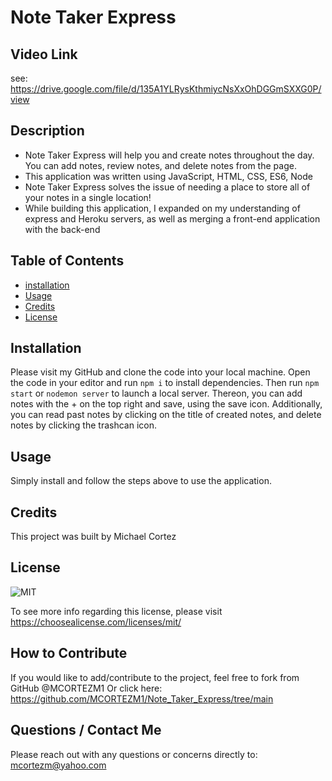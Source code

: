 
  # Note Taker Express

  ## Video Link 
  see: https://drive.google.com/file/d/135A1YLRysKthmiycNsXxOhDGGmSXXG0P/view

  ## **Description**
   
  - Note Taker Express will help you and create notes throughout the day. You can add notes, review notes, and delete notes from the page.
  - This application was written using JavaScript, HTML, CSS, ES6, Node
  - Note Taker Express solves the issue of needing a place to store all of your notes in a single location! 
  - While building this application, I expanded on my understanding of express and Heroku servers, as well as merging a front-end application with the back-end

  ## **Table of Contents** 
  
  - [installation](#installation)
  - [Usage](#usage)
  - [Credits](#credits)
  - [License](#license)

  ## **Installation**
  
  Please visit my GitHub and clone the code into your local machine. Open the code in your editor and run `npm i` to install dependencies. Then run `npm start` or `nodemon server` to launch a local server. Thereon, you can add notes with the + on the top right and save, using the save icon. Additionally, you can read past notes by clicking on the title of created notes, and delete notes by clicking the trashcan icon. 


  ## **Usage**

  Simply install and follow the steps above to use the application. 


  ## **Credits** 

  This project was built by Michael Cortez 


  
  ## **License**

  ![MIT](https://img.shields.io/static/v1?label=License&message=MIT&color=success)

  To see more info regarding this license, please visit https://choosealicense.com/licenses/mit/
  


  ## **How to Contribute**

  If you would like to add/contribute to the project, feel free to fork from GitHub @MCORTEZM1 
  Or click here: https://github.com/MCORTEZM1/Note_Taker_Express/tree/main

  ## **Questions / Contact Me**

  Please reach out with any questions or concerns directly to: mcortezm@yahoo.com


